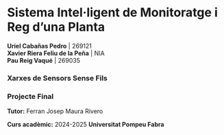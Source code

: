 # Sistema Intel·ligent de Monitoratge i Reg d’una Planta

**Uriel Cabañas Pedro** | 269121  
**Xavier Riera Feliu de la Peña** | NIA  
**Pau Reig Vaqué** | 269035

### Xarxes de Sensors Sense Fils  
### Projecte Final  
**Tutor:** Ferran Josep Maura Rivero

**Curs acadèmic:** 2024-2025
**Universitat Pompeu Fabra**
